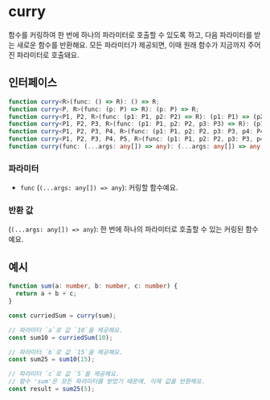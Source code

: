 # curry

함수를 커링하여 한 번에 하나의 파라미터로 호출할 수 있도록 하고, 다음 파라미터를 받는 새로운 함수를 반환해요.
모든 파라미터가 제공되면, 이때 원래 함수가 지금까지 주어진 파라미터로 호출돼요.

## 인터페이스

```typescript
function curry<R>(func: () => R): () => R;
function curry<P, R>(func: (p: P) => R): (p: P) => R;
function curry<P1, P2, R>(func: (p1: P1, p2: P2) => R): (p1: P1) => (p2: P2) => R;
function curry<P1, P2, P3, R>(func: (p1: P1, p2: P2, p3: P3) => R): (p1: P1) => (p2: P2) => (p3: P3) => R;
function curry<P1, P2, P3, P4, R>(func: (p1: P1, p2: P2, p3: P3, p4: P4) => R): (p1: P1) => (p2: P2) => (p3: P3) => (p4: P4) => R;
function curry<P1, P2, P3, P4, P5, R>(func: (p1: P1, p2: P2, p3: P3, p4: P4, p5: P5) => R): (p1: P1) => (p2: P2) => (p3: P3) => (p4: P4) => (p5: P5) => R;
function curry(func: (...args: any[]) => any): (...args: any[]) => any;
```

### 파라미터

- `func` (`(...args: any[]) => any`): 커링할 함수예요.

### 반환 값

(`(...args: any[]) => any`): 한 번에 하나의 파라미터로 호출할 수 있는 커링된 함수예요.

## 예시

```typescript
function sum(a: number, b: number, c: number) {
  return a + b + c;
}

const curriedSum = curry(sum);

// 파라미터 `a`로 값 `10`을 제공해요.
const sum10 = curriedSum(10);

// 파라미터 `b`로 값 `15`을 제공해요.
const sum25 = sum10(15);

// 파라미터 `c`로 값 `5`을 제공해요.
// 함수 'sum'은 모든 파라미터를 받았기 때문에, 이제 값을 반환해요.
const result = sum25(5);
```